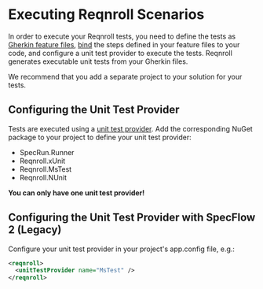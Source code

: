 # Executing Reqnroll Scenarios

In order to execute your Reqnroll tests, you need to define the tests as [Gherkin feature files](../Gherkin/Gherkin-Reference.md), [bind](../Bindings/Bindings.md) the steps defined in your feature files to your code, and configure a unit test provider to execute the tests. Reqnroll generates executable unit tests from your Gherkin files.

We recommend that you add a separate project to your solution for your tests.

## Configuring the Unit Test Provider

Tests are executed using a [unit test provider](../Installation/Unit-Test-Providers.md). Add the corresponding NuGet package to your project to define your unit test provider:

* SpecRun.Runner
* Reqnroll.xUnit
* Reqnroll.MsTest
* Reqnroll.NUnit

**You can only have one unit test provider!**

## Configuring the Unit Test Provider with SpecFlow 2 (Legacy)

Configure your unit test provider in your project's app.config file, e.g.:

```xml
<reqnroll>
  <unitTestProvider name="MsTest" />
</reqnroll>
```
